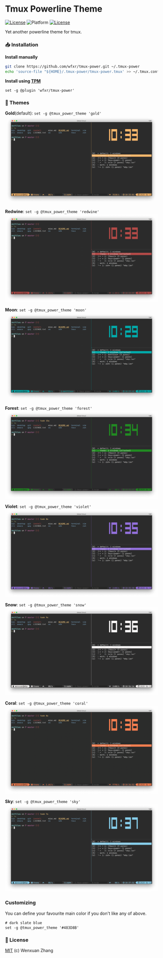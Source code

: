 # Tmux Powerline Theme

[![License](https://img.shields.io/badge/tpm--support-true-blue)](https://github.com/tmux-plugins/tpm)
![Platform](https://img.shields.io/badge/Platform-OSX%20|%20Linux%20|%20Windows-orange.svg)
[![License](https://img.shields.io/badge/License-MIT-brightgreen.svg)](https://wfxr.mit-license.org/2017)

Yet another powerline theme for tmux.

### 📥 Installation

**Install manually**

```bash
git clone https://github.com/wfxr/tmux-power.git ~/.tmux-power
echo 'source-file "${HOME}/.tmux-power/tmux-power.tmux' >> ~/.tmux.conf
```

**Install using [TPM](https://github.com/tmux-plugins/tpm)**

```tmux
set -g @plugin 'wfxr/tmux-power'
```

### 🎨 Themes

**Gold**(default): `set -g @tmux_power_theme 'gold'`
![screenshot](https://raw.githubusercontent.com/wfxr/i/master/tmux-power-gold.png)

**Redwine**: `set -g @tmux_power_theme 'redwine'`
![screenshot](https://raw.githubusercontent.com/wfxr/i/master/tmux-power-redwine.png)

**Moon**: `set -g @tmux_power_theme 'moon'`
![screenshot](https://raw.githubusercontent.com/wfxr/i/master/tmux-power-moon.png)

**Forest**: `set -g @tmux_power_theme 'forest'`
![screenshot](https://raw.githubusercontent.com/wfxr/i/master/tmux-power-forest.png)

**Violet**: `set -g @tmux_power_theme 'violet'`
![screenshot](https://raw.githubusercontent.com/wfxr/i/master/tmux-power-violet.png)

**Snow**: `set -g @tmux_power_theme 'snow'`
![screenshot](https://raw.githubusercontent.com/wfxr/i/master/tmux-power-snow.png)

**Coral**: `set -g @tmux_power_theme 'coral'`
![screenshot](https://raw.githubusercontent.com/wfxr/i/master/tmux-power-coral.png)

**Sky**: `set -g @tmux_power_theme 'sky'`
![screenshot](https://raw.githubusercontent.com/wfxr/i/master/tmux-power-sky.png)

### Customizing

You can define your favourite main color if you don't like any of above.

```tmux
# dark slate blue
set -g @tmux_power_theme '#483D8B'
```

### 📃 License

[MIT](https://wfxr.mit-license.org/2017) (c) Wenxuan Zhang
